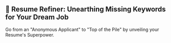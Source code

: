 ## 📝 Resume Refiner: Unearthing Missing Keywords for Your Dream Job

Go from an "Anonymous Applicant" to "Top of the Pile" by unveiling your Resume's Superpower.